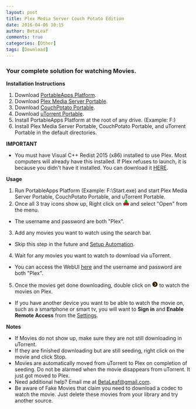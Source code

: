 ```yaml
---
layout: post
title: Plex Media Server Couch Potato Edition
date: 2016-04-06 10:15
author: BetaLeaf
comments: true
categories: [Other]
tags: [Download]
---
```

### Your complete solution for watching Movies.  

**Installation Instructions**  

1. Download [PortableApps Platform](http://portableapps.com/download/success).  
2. Download [Plex Media Server Portable](https://github.com/BetaLeaf/betaleaf.github.com/releases/download/1.0/PlexMediaServerPortable.paf.exe).  
3. Download [CouchPotato Portable](https://github.com/BetaLeaf/betaleaf.github.com/releases/download/1.0/CouchPotatoPortable.paf.exe).  
4. Download [uTorrent Portable](https://github.com/BetaLeaf/betaleaf.github.com/releases/download/1.0/uTorrentPortable_online.paf.exe).  
5. Install PortableApps Platform at the root of any drive. (Example: F:\)  
6. Install Plex Media Server Portable, CouchPotato Portable, and uTorrent Portable in the default directories.  

**IMPORTANT**  

  * You must have Visual C++ Redist 2015 (x86) installed to use Plex. Most computers will already have this installed. If Plex refuses to launch, it is because you didn't have it installed. You can download it [HERE](https://www.microsoft.com/en-us/download/details.aspx?id=48145).  

**Usage**  

1. Run PortableApps Platform (Example: F:\Start.exe) and start Plex Media Server Portable, CouchPotato Portable, and uTorrent Portable.  
2. Once all 3 tray icons show up, Right click on ![CouchPotato's Tray Icon](/I/cp.png) and select "Open" from the menu.  
  * The username and password are both "Plex".  
3. Add any movies you want to watch using the search bar.  
  * Skip this step in the future and [Setup Automation](http://localhost:5050/settings/automation/).  
4. Wait for any movies you want to watch to download via uTorrent.
  * You can access the WebUI [here](http://Plex:Plex@localhost:5051/gui/) and the username and password are both "Plex".  
5. Once the movies get done downloading, double click on ![Plex Media Server's Tray Icon](/I/pms.png) to watch the movies on Plex.  
  * If you have another device you want to be able to watch the movie on, such as a smartphone or smart tv, you will want to **Sign in** and **Enable Remote Access** from the [Settings](http://127.0.0.1:32400/web/index.html#!/settings/server).  

**Notes**  

  * If Movies do not show up, make sure they are not still downloading in uTorrent.  
  * If they are finished downloading but are still seeding, right click on the movie and click Stop.  
  * Movies are automatically moved from uTorrent to Plex on completion of seeding. Do not be alarmed when the movie disappears from uTorrent. It just got moved to Plex.  
  * Need additional help? Email me at [BetaLeaf@gmail.com](mailto:betaleaf@gmail.com).  
  * Be aware of Fake Movies that claim you need to download a codec to watch the movie. Just delete these movies from your library and try another source.  